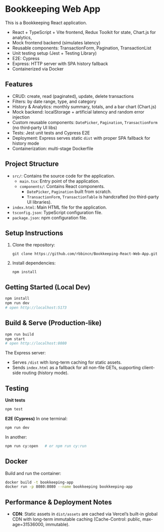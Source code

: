# Bookkeeping Web App

This is a Bookkeeping React application.
- React + TypeScript + Vite frontend, Redux Toolkit for state, Chart.js for analytics,
- Mock frontend backend (simulates latency)
- Reusable components: TransactionForm, Pagination, TransactionList
- Unit testing setup (Jest + Testing Library)
- E2E: Cypress
- Express: HTTP server with SPA history fallback
- Containerized via Docker

## Features
- CRUD: create, read (paginated), update, delete transactions
- Filters: by date range, type, and category
- History & Analytics: monthly summary, totals, and a bar chart (Chart.js)
- Mock backend: localStorage + artificial latency and random error injection
- Custom reusable components: `DatePicker`, `Pagination`, `TransactionForm` (no third‑party UI libs)
- Tests: Jest unit tests and Cypress E2E
- Deployment: Express serves static `dist` with proper SPA fallback for history mode
- Containerization: multi-stage Dockerfile

## Project Structure

- `src/`: Contains the source code for the application.
  - `main.tsx`: Entry point of the application.
  - `components/`: Contains React components.
    - `DatePicker`, `Pagination` built from scratch.
    - `TransactionForm`, `TransactionTable` is handcrafted (no third-party UI libraries).
- `index.html`: Main HTML file for the application.
- `tsconfig.json`: TypeScript configuration file.
- `package.json`: npm configuration file.

## Setup Instructions

1. Clone the repository:
   ```
   git clone https://github.com/rbbincn/Bookkeeping-React-Web-App.git
   ```

2. Install dependencies:
   ```
   npm install
   ```

## Getting Started (Local Dev)
```bash
npm install
npm run dev
# open http://localhost:5173
```

## Build & Serve (Production-like)
```bash
npm run build
npm start
# open http://localhost:8080
```

The Express server:
- Serves `/dist` with long-term caching for static assets.
- Sends `index.html` as a fallback for all non-file GETs, supporting client-side routing (history mode).

## Testing
**Unit tests**
```bash
npm test
```

**E2E (Cypress)**
In one terminal:
```bash
npm run dev
```
In another:
```bash
npm run cy:open   # or npm run cy:run
```

## Docker
Build and run the container:
```bash
docker build -t bookkeeping-app
docker run -p 8080:8080 --name bookkeeping bookkeeping-app
```

## Performance & Deployment Notes
- **CDN**: Static assets in `dist/assets` are cached via Vercel’s built-in global CDN with long-term immutable caching (Cache-Control: public, max-age=31536000, immutable).